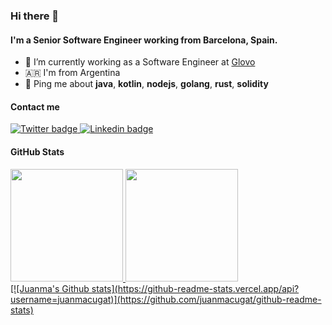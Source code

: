 ### Hi there 👋

#### I'm a Senior Software Engineer working from Barcelona, Spain.

- 🔭 I’m currently working as a Software Engineer at [Glovo](https://glovoapp.com/)
- 🇦🇷 I'm from Argentina
- 💬 Ping me about **java**, **kotlin**, **nodejs**, **golang**, **rust**, **solidity**

#### Contact me
<a href="https://twitter.com/0xJMC">
  <img src="https://img.shields.io/badge/Twitter-1DA1F2?style=for-the-badge&logo=twitter&logoColor=white" alt="Twitter badge" />
</a>
<a href="https://www.linkedin.com/in/juanmacugat/">
  <img src="https://img.shields.io/badge/LinkedIn-0077B5?style=for-the-badge&logo=linkedin&logoColor=white" alt="Linkedin badge"  />
</a>


#### GitHub Stats
<div align="left">
  <a href="https://github.com/juanmacugat">
  <img height="180em" src="https://github-readme-stats.vercel.app/api?username=juanmacugat&show_icons=true&theme=tokyonight&include_all_commits=true&count_private=true"/>
  <img height="180em" src="https://github-readme-stats.vercel.app/api/top-langs/?username=juanmacugat&layout=compact&langs_count=7&theme=tokyonight"/>
    
</div>
  [![Juanma's Github stats](https://github-readme-stats.vercel.app/api?username=juanmacugat)](https://github.com/juanmacugat/github-readme-stats)
